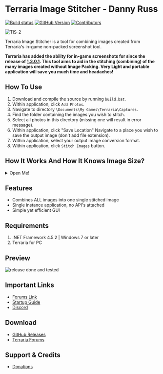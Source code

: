 # Terraria Image Stitcher - Danny Russ
[![Build status](https://ci.appveyor.com/api/projects/status/apba6df8vwmfge9n?svg=true)](https://ci.appveyor.com/project/RussDev7/terrariaimagestitcher) [![GitHub Version](https://img.shields.io/github/tag/RussDev7/TerrariaImageStitcher.svg?label=GitHub)](https://github.com/RussDev7/TerrariaImageStitcher) [![Contributors](https://img.shields.io/github/contributors/RussDev7/TerrariaImageStitcher)](https://github.com/RussDev7/TerrariaImageStitcher)

![TIS-2](https://user-images.githubusercontent.com/33048298/182255984-25f066f8-3a30-4bec-906a-6f066dcd7646.png)  

Terraria Image Stitcher is a tool for combining images created from Terraria's in-game non-packed screenshot tool.

**Terraria has added the ability for in-game screenshots for since the release of [1.3.0.1](https://terraria.wiki.gg/wiki/Desktop_1.3.0.1). This tool aims to aid in the stitching (combining) of the many images created without Image Packing. Very Light and portable application will save you much time and headaches!**

## How To Use
 1. Download and compile the source by running `build.bat`.
 2. Within application, click `Add Photos`.
 3. Navigate to directory `\Documents\My Games\Terraria\Captures`.
 4. Find the folder containing the images you wish to stitch.
 5. Select all photos in this directory (missing one will result in error message).
 6. Within application, click "Save Location" Navigate to a place you wish to save the output image (don't add file extension).
 7. Within application, select your output image conversion format.
 8. Within application, click `Stitch Images` button.

## How It Works And How It Knows Image Size?
<details>
  <summary>Open Me!</summary>
  <p></p>
  This tool works by first getting the total amount of selected images.
  
  It then goes through each file name based on the first number before the "-" in the name. Example: 2875-1635.png.  
  From here we need to create a new image. We can use this file name number to calculate the final images height & width. How? Simple,  
  
  **In this example:**  
  2875  
  2875  
  3001  
  3001  
  3127  
  3127  
  3253  
  3253
  
  Number of images with **xxxx: 2**  
  Number of image groups with a new **xxxx: 4**  
  This means the **width is 4** and the **height is 2**.  
  
  We then add the first 2 images based on name going from top to bottom, and repeat left to right for the next 3 (for a width of 4).  
  
  Then we crop out the empty space and walah! It's stitched! And yes, doing this sounds easy on paper, but the process is much harder!  
  Let's just enjoy the fact I suffered for you!
</details>

## Features
 - Combines ALL images into one single stitched image
 - Single instance application, no API's attached
 - Simple yet efficient GUI

## Requirements
 1. .NET Framework 4.5.2 | Windows 7 or later
 2. Terraria for PC

## Preview
![release done and tested](https://user-images.githubusercontent.com/33048298/182256193-238ca989-5e17-4d1c-bbd1-a073d4cb6406.PNG)


## Important Links

- [Forums Link](https://forums.terraria.org/index.php?threads/terrariaimagestitcher-image-stitcher-for-terrarias-image-packer.104761/)
- [Startup Guide](https://forums.terraria.org/index.php?threads/terrariaimagestitcher-image-stitcher-for-terrarias-image-packer.104761/)
- [Discord](https://discord.gg/fEK6eE7W)

## Download

- [GitHub Releases](https://github.com/RussDev7/TerrariaImageStitcher/releases)
- [Terraria Forums](https://forums.terraria.org/index.php?threads/terrariaimagestitcher-image-stitcher-for-terrarias-image-packer.104761/)

## Support & Credits

- [Donations](https://www.paypal.com/cgi-bin/webscr?cmd=_donations&business=imthedude030@gmail.com&lc=US&item_name=Donation&currency_code=USD&bn=PP%2dDonationsBF)
